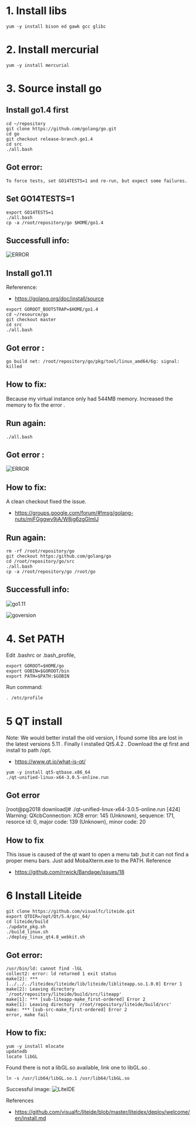 # 1. Install libs
```
yum -y install bison ed gawk gcc glibc
```

# 2. Install mercurial
```
yum -y install mercurial
```

# 3. Source install go
## Install go1.4 first
```
cd ~/repository
git clone https://github.com/golang/go.git
cd go
git checkout release-branch.go1.4
cd src
./all.bash
```

## Got error:
```
To force tests, set GO14TESTS=1 and re-run, but expect some failures.
```

## Set GO14TESTS=1
```
export GO14TESTS=1
./all.bash
cp -a /root/repository/go $HOME/go1.4
```

## Successfull info:
![ERROR](https://github.com/qiyafafa/Work-Note/blob/master/images/go14_install.png)

## Install go1.11
Refererence:
- https://golang.org/doc/install/source

```
export GOROOT_BOOTSTRAP=$HOME/go1.4
cd ~/resource/go
git checkout master
cd src
./all.bash
```
## Got error :
```
go build net: /root/repository/go/pkg/tool/linux_amd64/6g: signal: killed
```

## How to fix:

Because my virtual instance only had 544MB memory. Increased the memory to fix the error .

## Run again:
```
./all.bash
```

## Got error :
![ERROR](https://github.com/qiyafafa/Work-Note/blob/master/images/gomaster_error1.png)

## How to fix:
A clean checkout fixed the issue.
- https://groups.google.com/forum/#!msg/golang-nuts/mjFGggwv9jA/W8jg6zgGlmIJ

## Run again:
```
rm -rf /root/repository/go
git checkout https:/github.com/golang/go
cd /root/repository/go/src
./all.bash
cp -a /root/repository/go /root/go
```

## Successfull info:
![go1.11](https://github.com/qiyafafa/Work-Note/blob/master/images/success_go1.11.png)

![goversion](https://github.com/qiyafafa/Work-Note/blob/master/images/goversion.png)

# 4. Set PATH 
Edit .bashrc or .bash_profile, 
```
export GOROOT=$HOME/go 
export GOBIN=$GOROOT/bin 
export PATH=$PATH:$GOBIN
```

Run command:
```sh
. /etc/profile
```

# 5 QT install
Note: We would better install the old version, I found some libs are lost in the latest versions 5.11 .
Finally I installed Qt5.4.2 .
Download the qt first and install to path /opt.
- https://www.qt.io/what-is-qt/

```
yum -y install qt5-qtbase.x86_64
./qt-unified-linux-x64-3.0.5-online.run
```

## Got error
[root@pg2018 download]# ./qt-unified-linux-x64-3.0.5-online.run
[424] Warning: QXcbConnection: XCB error: 145 (Unknown), sequence: 171, resorce id: 0, major code: 139 (Unknown), minor code: 20

## How to fix
This issue is caused of the qt want to open a menu tab ,but it can not find a proper menu bars.
Just add MobaXterm.exe to the PATH.
Reference
- https://github.com/rrwick/Bandage/issues/18

# 6 Install Liteide
```
git clone https://github.com/visualfc/liteide.git
export QTDIR=/opt/Qt/5.4/gcc_64/
cd liteide/build
./update_pkg.sh
./build_linux.sh
./deploy_linux_qt4.8_webkit.sh
```

## Got error:
```
/usr/bin/ld: cannot find -lGL
collect2: error: ld returned 1 exit status
make[2]: *** [../../../liteidex/liteide/lib/liteide/libliteapp.so.1.0.0] Error 1
make[2]: Leaving directory `/root/repository/liteide/build/src/liteapp'
make[1]: *** [sub-liteapp-make_first-ordered] Error 2
make[1]: Leaving directory `/root/repository/liteide/build/src'
make: *** [sub-src-make_first-ordered] Error 2
error, make fail
```

## How to fix:
```
yum -y install mlocate
updatedb
locate libGL
```
Found there is not a libGL.so available, link one to libGL.so  .
```
ln -s /usr/lib64/libGL.so.1 /usr/lib64/libGL.so
```

Successful image:
![LiteIDE](https://github.com/qiyafafa/Work-Note/blob/master/images/linux_liteide.png)

References
- https://github.com/visualfc/liteide/blob/master/liteidex/deploy/welcome/en/install.md

